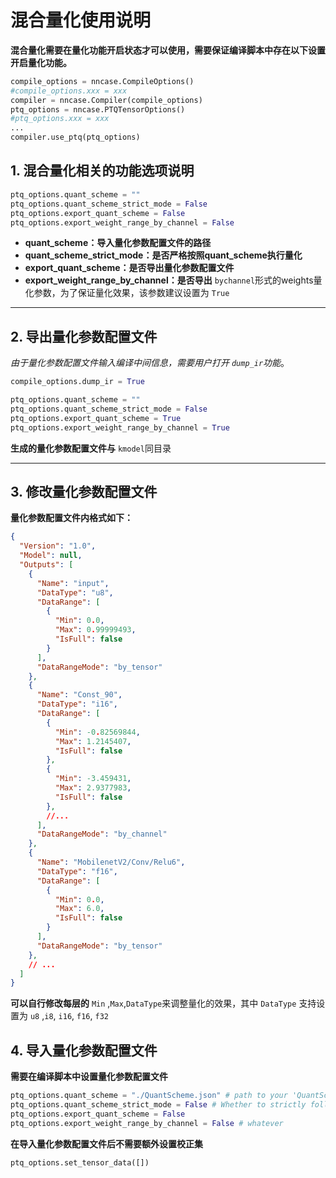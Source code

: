 # 混合量化使用说明

**混合量化需要在量化功能开启状态才可以使用，需要保证编译脚本中存在以下设置开启量化功能。**

```python
compile_options = nncase.CompileOptions()
#compile_options.xxx = xxx
compiler = nncase.Compiler(compile_options)
ptq_options = nncase.PTQTensorOptions()
#ptq_options.xxx = xxx
...
compiler.use_ptq(ptq_options)
```

## 1. 混合量化相关的功能选项说明

```python
ptq_options.quant_scheme = ""
ptq_options.quant_scheme_strict_mode = False
ptq_options.export_quant_scheme = False
ptq_options.export_weight_range_by_channel = False
```

* **quant_scheme：导入量化参数配置文件的路径**
* **quant_scheme_strict_mode：是否严格按照quant_scheme执行量化**
* **export_quant_scheme：是否导出量化参数配置文件**
* **export_weight_range_by_channel：是否导出** `bychannel`形式的weights量化参数，为了保证量化效果，该参数建议设置为 `True`

---

## 2. 导出量化参数配置文件

*由于量化参数配置文件输入编译中间信息，需要用户打开 `dump_ir`功能*。

```python
compile_options.dump_ir = True
```

```python
ptq_options.quant_scheme = ""
ptq_options.quant_scheme_strict_mode = False
ptq_options.export_quant_scheme = True
ptq_options.export_weight_range_by_channel = True
```

**生成的量化参数配置文件与** `kmodel`同目录

---

## 3. 修改量化参数配置文件

**量化参数配置文件内格式如下：**

```json
{
  "Version": "1.0",
  "Model": null,
  "Outputs": [
    {
      "Name": "input",
      "DataType": "u8",
      "DataRange": [
        {
          "Min": 0.0,
          "Max": 0.99999493,
          "IsFull": false
        }
      ],
      "DataRangeMode": "by_tensor"
    },
    {
      "Name": "Const_90",
      "DataType": "i16",
      "DataRange": [
        {
          "Min": -0.82569844,
          "Max": 1.2145407,
          "IsFull": false
        },
        {
          "Min": -3.459431,
          "Max": 2.9377983,
          "IsFull": false
        },
        //...
      ],
      "DataRangeMode": "by_channel"
    },
    {
      "Name": "MobilenetV2/Conv/Relu6",
      "DataType": "f16",
      "DataRange": [
        {
          "Min": 0.0,
          "Max": 6.0,
          "IsFull": false
        }
      ],
      "DataRangeMode": "by_tensor"
    },
    // ...
  ]
}
```

**可以自行修改每层的** `Min` ,`Max`,`DataType`来调整量化的效果，其中 `DataType` 支持设置为 `u8` ,`i8`, `i16`, `f16`, `f32`

## 4. 导入量化参数配置文件

**需要在编译脚本中设置量化参数配置文件**

```python
ptq_options.quant_scheme = "./QuantScheme.json" # path to your 'QuantScheme.json'
ptq_options.quant_scheme_strict_mode = False # Whether to strictly follow quant_scheme for quantification
ptq_options.export_quant_scheme = False
ptq_options.export_weight_range_by_channel = False # whatever
```

**在导入量化参数配置文件后不需要额外设置校正集**

```python
ptq_options.set_tensor_data([])
```
